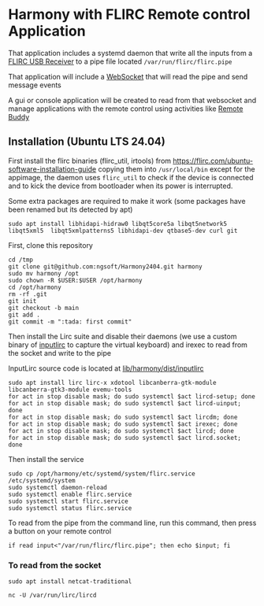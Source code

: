 # Harmony with FLIRC Remote control Application 

That application includes a systemd daemon that write all the inputs from a [FLIRC USB Receiver](https://flirc.tv/products/flirc-usb-receiver) to a pipe file located `/var/run/flirc/flirc.pipe`

That application will include a [WebSocket](https://developer.mozilla.org/en-US/docs/Web/API/WebSockets_API) that will read the pipe and send message events

A gui or console application will be created to read from that websocket and manage applications with the remote control using activities like [Remote Buddy](https://www.iospirit.com/products/remotebuddy/)


## Installation (Ubuntu LTS 24.04)

First install the flirc binaries (flirc_util, irtools) from https://flirc.com/ubuntu-software-installation-guide copying them into `/usr/local/bin` except for the appimage, the daemon uses `flirc_util` to check if the device is connected and to kick the device from bootloader when its power is interrupted.

Some extra packages are required to make it work (some packages have been renamed but its detected by apt)
```shell
sudo apt install libhidapi-hidraw0 libqt5core5a libqt5network5 libqt5xml5  libqt5xmlpatterns5 libhidapi-dev qtbase5-dev curl git
```

First, clone this repository

```shell
cd /tmp
git clone git@github.com:ngsoft/Harmony2404.git harmony
sudo mv harmony /opt
sudo chown -R $USER:$USER /opt/harmony
cd /opt/harmony
rm -rf .git
git init
git checkout -b main
git add .
git commit -m ":tada: first commit"
```

Then install the Lirc suite and disable their daemons (we use a custom binary of [inputlirc](https://github.com/gsliepen/inputlirc) to capture the virtual keyboard) and irexec to read from the socket and write to the pipe

InputLirc source code is located at [lib/harmony/dist/inputlirc](./lib/harmony/dist/inputlirc)


```shell
sudo apt install lirc lirc-x xdotool libcanberra-gtk-module libcanberra-gtk3-module evemu-tools
for act in stop disable mask; do sudo systemctl $act lircd-setup; done
for act in stop disable mask; do sudo systemctl $act lircd-uinput; done
for act in stop disable mask; do sudo systemctl $act lircdm; done
for act in stop disable mask; do sudo systemctl $act irexec; done
for act in stop disable mask; do sudo systemctl $act lircd; done
for act in stop disable mask; do sudo systemctl $act lircd.socket; done
```

Then install the service

```shell
sudo cp /opt/harmony/etc/systemd/system/flirc.service /etc/systemd/system
sudo systemctl daemon-reload
sudo systemctl enable flirc.service 
sudo systemctl start flirc.service 
sudo systemctl status flirc.service 
```

To read from the pipe from the command line, run this command, then press a button on your remote control
```shell
if read input<"/var/run/flirc/flirc.pipe"; then echo $input; fi
```

### To read from the socket
```shell
sudo apt install netcat-traditional
```

```shell
nc -U /var/run/lirc/lircd
```